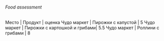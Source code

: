 ###### Food assessment
Место | Продукт | оценка
Чудо маркет | Пирожки с капустой | 5
Чудо маркет | Пирожки с картошкой и грибами| 5.5
Чудо маркет | Роллини с грибами | 8
